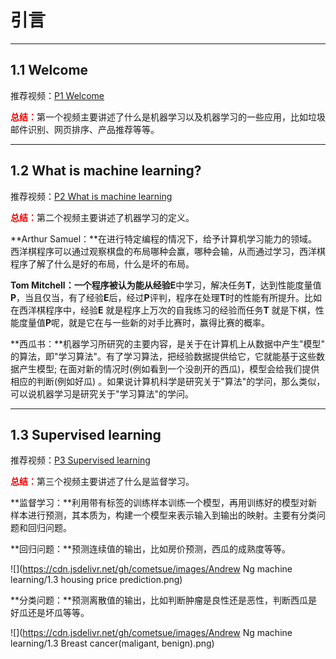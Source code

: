 # 引言

---

## 1.1 Welcome

推荐视频：[P1 Welcome](https://www.bilibili.com/video/BV164411b7dx?p=1)

<font color='red'>**总结：**</font>第一个视频主要讲述了什么是机器学习以及机器学习的一些应用，比如垃圾邮件识别、网页排序、产品推荐等等。

---

## 1.2 What is machine learning?

推荐视频：[P2 What is machine learning](https://www.bilibili.com/video/BV164411b7dx?p=2)

<font color='red'>**总结：**</font>第二个视频主要讲述了机器学习的定义。

**Arthur Samuel：**在进行特定编程的情况下，给予计算机学习能力的领域。西洋棋程序可以通过观察棋盘的布局哪种会赢，哪种会输，从而通过学习，西洋棋程序了解了什么是好的布局，什么是坏的布局。

**Tom Mitchell：**一个程序被认为能从经验**E**中学习，解决任务**T**，达到性能度量值**P**，当且仅当，有了经验**E**后，经过**P**评判，程序在处理**T**时的性能有所提升。比如在西洋棋程序中，经验**E** 就是程序上万次的自我练习的经验而任务**T** 就是下棋，性能度量值**P**呢，就是它在与一些新的对手比赛时，赢得比赛的概率。

**西瓜书：**机器学习所研究的主要内容，是关于在计算机上从数据中产生"模型" 的算法，即"学习算法"。有了学习算法，把经验数据提供给它，它就能基于这些数据产生模型; 在面对新的情况时(例如看到一个没剖开的西瓜)，模型会给我们提供相应的判断(例如好瓜) 。如果说计算机科学是研究关于"算法"的学问，那么类似，可以说机器学习是研究关于"学习算法"的学问。

---

## 1.3 Supervised learning

推荐视频：[P3 Supervised learning](https://www.bilibili.com/video/BV164411b7dx?p=3)

<font color='red'>**总结：**</font>第三个视频主要讲述了什么是监督学习。

**监督学习：**利用带有标签的训练样本训练一个模型，再用训练好的模型对新样本进行预测，其本质为，构建一个模型来表示输入到输出的映射。主要有分类问题和回归问题。

**回归问题：**预测连续值的输出，比如房价预测，西瓜的成熟度等等。

![](https://cdn.jsdelivr.net/gh/cometsue/images/Andrew Ng machine learning/1.3 housing price prediction.png)

**分类问题：**预测离散值的输出，比如判断肿瘤是良性还是恶性，判断西瓜是好瓜还是坏瓜等等。

![](https://cdn.jsdelivr.net/gh/cometsue/images/Andrew Ng machine learning/1.3 Breast cancer(maligant, benign).png)

